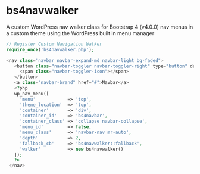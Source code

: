 # bs4navwalker
A custom WordPress nav walker class for Bootstrap 4 (v4.0.0) nav menus in a custom theme using the WordPress built in menu manager

```php
// Register Custom Navigation Walker
require_once('bs4navwalker.php');
```

```php
<nav class="navbar navbar-expand-md navbar-light bg-faded">
   <button class="navbar-toggler navbar-toggler-right" type="button" data-toggle="collapse" data-target="#bs4navbar" aria-controls="bs4navbar" aria-expanded="false" aria-label="Toggle navigation">
     <span class="navbar-toggler-icon"></span>
   </button>
   <a class="navbar-brand" href="#">Navbar</a>
   <?php
   wp_nav_menu([
     'menu'            => 'top',
     'theme_location'  => 'top',
     'container'       => 'div',
     'container_id'    => 'bs4navbar',
     'container_class' => 'collapse navbar-collapse',
     'menu_id'         => false,
     'menu_class'      => 'navbar-nav mr-auto',
     'depth'           => 2,
     'fallback_cb'     => 'bs4navwalker::fallback',
     'walker'          => new bs4navwalker()
   ]);
   ?>
 </nav>
```
